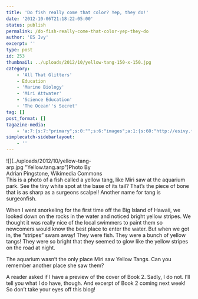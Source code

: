 ```yaml
---
title: 'Do fish really come that color? Yep, they do!'
date: '2012-10-06T21:18:22-05:00'
status: publish
permalink: /do-fish-really-come-that-color-yep-they-do
author: 'ES Ivy'
excerpt: ''
type: post
id: 253
thumbnail: ../uploads/2012/10/yellow-tang-150-x-150.jpg
category:
    - 'All That Glitters'
    - Education
    - 'Marine Biology'
    - 'Miri Attwater'
    - 'Science Education'
    - 'The Ocean''s Secret'
tag: []
post_format: []
tagazine-media:
    - 'a:7:{s:7:"primary";s:0:"";s:6:"images";a:1:{s:60:"http://esivy.files.wordpress.com/2012/10/yellow-tang-arp.jpg";a:6:{s:8:"file_url";s:60:"http://esivy.files.wordpress.com/2012/10/yellow-tang-arp.jpg";s:5:"width";i:256;s:6:"height";i:202;s:4:"type";s:5:"image";s:4:"area";i:51712;s:9:"file_path";b:0;}}s:6:"videos";a:0:{}s:11:"image_count";i:1;s:6:"author";s:8:"37195739";s:7:"blog_id";s:8:"40536089";s:9:"mod_stamp";s:19:"2012-10-06 21:18:22";}'
simplecatch-sidebarlayout:
    - ''
---
```

<div class="wp-caption alignright" id="attachment_254" style="width: 266px">![](../uploads/2012/10/yellow-tang-arp.jpg "Yellow.tang.arp")Photo By Adrian Pingstone, Wikimedia Commons

</div>This is a photo of a fish called a yellow tang, like Miri saw at the aquarium park. See the tiny white spot at the base of its tail? That’s the piece of bone that is as sharp as a surgeons scalpel! Another name for tang is surgeonfish.

When I went snorkeling for the first time off the Big Island of Hawaii, we looked down on the rocks in the water and noticed bright yellow stripes. We thought it was really nice of the local swimmers to paint them so newcomers would know the best place to enter the water. But when we got in, the “stripes” swam away! They were fish. They were a bunch of yellow tangs! They were so bright that they seemed to glow like the yellow stripes on the road at night.

The aquarium wasn’t the only place Miri saw Yellow Tangs. Can you remember another place she saw them?

A reader asked if I have a preview of the cover of Book 2. Sadly, I do not. I’ll tell you what I do have, though. And excerpt of Book 2 coming next week! So don’t take your eyes off this blog!
